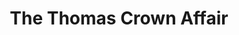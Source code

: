 ---
title: "The Thomas Crown Affair"
year: 1999
rating: 2.5
stars: "★★½"
rewatched: false
permalink: "the-thomas-crown-affair-1999"
watched_on: 2016-05-21
---